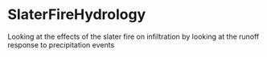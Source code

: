 # SlaterFireHydrology
Looking at the effects of the slater fire on infiltration by looking at the runoff response to precipitation events
